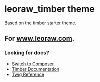 leoraw_timber theme
===

Based on the timber starter theme.  
## For www.leoraw.com. 

### Looking for docs?
* [Switch to Composer](https://timber.github.io/docs/v1/getting-started/switch-to-composer/)
* [Timber Documentation](https://timber.github.io/docs/)
* [Twig Reference](http://twig.sensiolabs.org/doc/templates.html)